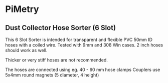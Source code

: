 # PiMetry

## Dust Collector Hose Sorter (6 Slot)

This 6 Slot Sorter is intended for transparent and flexible PVC 50mm ID hoses with a coiled wire.
Tested with 9mm and 308 Win cases.
2 inch hoses should work as well.

Thicker or very stiff hoses are not recommended.

The hoses are connected using eg. 40 - 60 mm hose clamps
Couplers use 5x4mm round magnets (5 diameter, 4 height)